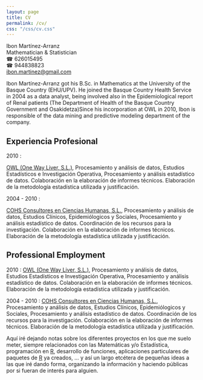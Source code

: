 ```yaml
---
layout: page
title: CV
permalink: /cv/
css: "/css/cv.css"
---
```


Ibon Martínez-Arranz  
Mathematician & Statistician  
☎ 626015495  
☎ 944838823  
ibon.martinez@gmail.com  


Ibon Martínez-Arranz got his B.Sc. in Mathematics at the University of the Basque Country (EHU/UPV). He joined the Basque Country Health Service in 2004 as a data analyst, being involved also in the 
Epidemiological report of Renal patients (The Department of Health of the Basque Country Government and Osakidetza)Since his incorporation at OWL in 2010, Ibon is responsible of the data mining and predictive modeling department of the company.

Experiencia Profesional
-----------------------

2010 <!--<br> <img class="logo" src="./logos/owl_cv.svg"/>-->
:   <div id="experience">
    <span class="place">[OWL (One Way Liver, S.L.)](http://www.owlmetabolomics.com/liver-disease-diagnosis.aspx)</span>,
    <span class="description">Procesamiento y análisis de datos, Estudios Estadísticos e Investigación Operativa</span>,
    <span class="fulldescription">Procesamiento y análisis estadístico de datos. Colaboración en la elaboración de informes técnicos. Elaboración de la metodología estadística utilizada y justificación.</span>
    </div>

2004 - 2010
:   <div id="experience">
    <span class="place">[COHS Consultores en Ciencias Humanas, S.L.](http://www.gac.com.es)</span>,
    <span class="description">Procesamiento y análisis de datos, Estudios Clínicos, Epidemiólogicos y Sociales</span>,
    <span class="fulldescription">Procesamiento y análisis estadístico de datos. Coordinación de los recursos para la investigación. Colaboración en la elaboración de informes técnicos. Elaboración de la metodología estadística utilizada y justificación.</span>
    </div>


Professional Employment
-----------------------

2010
:   [OWL (One Way Liver, S.L.)](http://www.owlmetabolomics.com/liver-disease-diagnosis.aspx), Procesamiento y análisis de datos, Estudios Estadísticos e Investigación Operativa, Procesamiento y análisis estadístico de datos. Colaboración en la elaboración de informes técnicos. Elaboración de la metodología estadística utilizada y justificación.

2004 - 2010
:   [COHS Consultores en Ciencias Humanas, S.L.](http://www.gac.com.es), Procesamiento y análisis de datos, Estudios Clínicos, Epidemiólogicos y Sociales, Procesamiento y análisis estadístico de datos. Coordinación de los recursos para la investigación. Colaboración en la elaboración de informes técnicos. Elaboración de la metodología estadística utilizada y justificación.


Aquí iré dejando notas sobre los diferentes proyectos en los que me suelo meter, siempre relacionados 
con las Matemáticas y/o Estadística, programación en [R][], desarrollo de funciones, aplicaciones 
particulares de paquetes de [R][] ya creados, ... y así un largo etcétera de pequeñas ideas a las que 
iré dando forma, organizando la información y haciendo públicas por si fueran de interés para alguien.

[R]: http://www.r-project.org/ "R es un lenguaje y entorno de programación para análisis estadístico y gráfico."